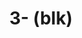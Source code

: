 ---
ee_id_thing: na
site: na
type: na
inv_num: 2020-042
add_credit:
url: 2020-042-blk
title: 3- (blk)
year: '2020'
display_year: '2020'
medium: IQDemy Premium UV ink on IKEA LINNMON table tops
dims:
pitch:
ps:
live_url:
youtube:
https://github.com/coryarcangel/alu:
imgs: black-adidas-2020-042-web-ih--Qzk0.jpg,
subheading:
download:
commission:
related:
layout: things-i-made
---